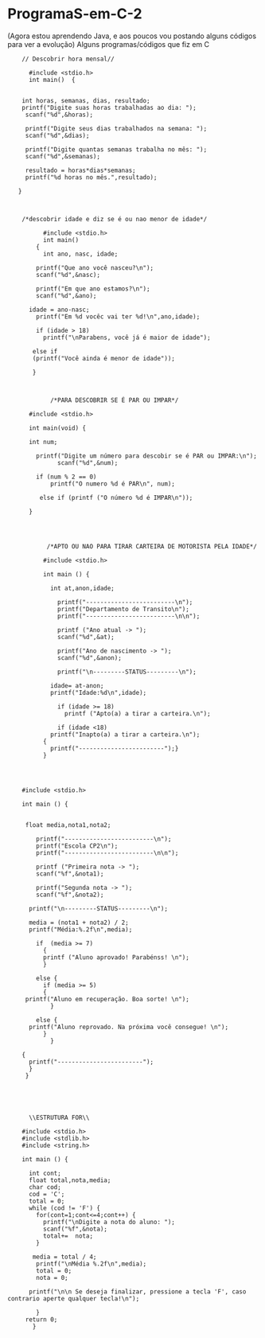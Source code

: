 # ProgramaS-em-C-2 
(Agora estou aprendendo Java, e aos poucos vou postando alguns códigos para ver a evolução)
Alguns programas/códigos que fiz em C


        // Descobrir hora mensal//
    
          #include <stdio.h>
          int main()  {
      
     
        int horas, semanas, dias, resultado;
        printf("Digite suas horas trabalhadas ao dia: ");
         scanf("%d",&horas);
      
         printf("Digite seus dias trabalhados na semana: ");
         scanf("%d",&dias);
      
         printf("Digite quantas semanas trabalha no mês: ");
         scanf("%d",&semanas);
      
         resultado = horas*dias*semanas;
         printf("%d horas no mês.",resultado);
      
       }
       
       
       
        /*descobrir idade e diz se é ou nao menor de idade*/
         
              #include <stdio.h> 
              int main()
            {
              int ano, nasc, idade;

            printf("Que ano você nasceu?\n");
            scanf("%d",&nasc);

            printf("Em que ano estamos?\n");
            scanf("%d",&ano);

          idade = ano-nasc;
            printf("Em %d vocêc vai ter %d!\n",ano,idade);

            if (idade > 18)
              printf("\nParabens, você já é maior de idade");

           else if 
           (printf("Você ainda é menor de idade"));

           }
           
           
           
                /*PARA DESCOBRIR SE É PAR OU IMPAR*/ 

          #include <stdio.h>

          int main(void) {

          int num;

            printf("Digite um número para descobir se é PAR ou IMPAR:\n");
                  scanf("%d",&num);

            if (num % 2 == 0)
                printf("O numero %d é PAR\n", num);

             else if (printf ("O número %d é IMPAR\n"));

          }


    

               /*APTO OU NAO PARA TIRAR CARTEIRA DE MOTORISTA PELA IDADE*/ 

              #include <stdio.h>
            
              int main () {

                int at,anon,idade;

                  printf("-------------------------\n");
                  printf("Departamento de Transito\n");
                  printf("-------------------------\n\n");

                  printf ("Ano atual -> ");
                  scanf("%d",&at);

                  printf("Ano de nascimento -> ");
                  scanf("%d",&anon);

                  printf("\n---------STATUS---------\n");

                idade= at-anon;
                printf("Idade:%d\n",idade);

                  if (idade >= 18)
                    printf ("Apto(a) a tirar a carteira.\n");

                  if (idade <18)
                printf("Inapto(a) a tirar a carteira.\n"); 
              {
                printf("------------------------");}
              }




        #include <stdio.h>

        int main () {


         float media,nota1,nota2;

            printf("-------------------------\n");
            printf("Escola CP2\n");
            printf("-------------------------\n\n");

            printf ("Primeira nota -> ");
            scanf("%f",&nota1);

            printf("Segunda nota -> ");
            scanf("%f",&nota2);

          printf("\n---------STATUS---------\n");

          media = (nota1 + nota2) / 2;
          printf("Média:%.2f\n",media);

            if  (media >= 7)
              {
              printf ("Aluno aprovado! Parabénss! \n");
              }

            else {
              if (media >= 5) 
              {
         printf("Aluno em recuperação. Boa sorte! \n"); 
                }

            else {  
          printf("Aluno reprovado. Na próxima você consegue! \n");
              }
                }

        {
          printf("------------------------");
          }
         }





          \\ESTRUTURA FOR\\ 

        #include <stdio.h>
        #include <stdlib.h>
        #include <string.h>

        int main () {

          int cont;
          float total,nota,media;
          char cod;
          cod = 'C';
          total = 0;
          while (cod != 'F') { 
            for(cont=1;cont<=4;cont++) { 
              printf("\nDigite a nota do aluno: ");
              scanf("%f",&nota);
              total+=  nota;   
            }

           media = total / 4;
            printf("\nMédia %.2f\n",media);
            total = 0;
            nota = 0;

          printf("\n\n Se deseja finalizar, pressione a tecla 'F', caso contrario aperte qualquer tecla!\n");

            }
         return 0;
           }











           
           
           
           
           
           
           
           
           
           
           
           
           
           
           
